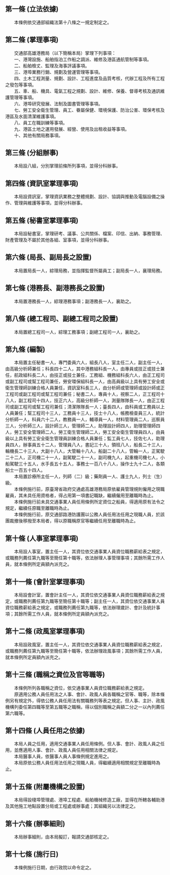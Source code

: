 第一條 (立法依據)
-----------------
　　本條例依交通部組織法第十八條之一規定制定之。  


第二條 (掌理事項)
-----------------
　　交通部高雄港務局（以下簡稱本局）掌理下列事項：  
　　一、港灣設施、船舶指泊工作船之調派、維修及港區通航管制等事項。  
　　二、船舶檢丈、監理及海事評議事項。  
　　三、港埠業務行銷、規劃及營運管理等事項。  
　　四、土木工程測量、規劃、設計、工程進度及品質考核，代辦工程及所有工程之發包等事項。  
　　五、車、船、機具、電氣工程之規劃、設計、維修、保養、督導考核及通訊維護管理等事項。  
　　六、港埠研究發展、法制及圖書管理等事項。  
　　七、勞工安全衛生管理、員工、眷屬保健、環境保護、防治公害、環保考核及港區及水面清潔維護事項。  
　　八、員工在職訓練等事項。  
　　九、港區土地之運用發展、經營、使用及出租收益等事項。  
　　十、其他有關局務事項。  


第三條 (分組辦事)
-----------------
　　本局設八組，分別掌理前條所列事項，並得分科辦事。  


第四條 (資訊室掌理事項)
-----------------------
　　本局設資訊室，掌理資訊業務之整體規劃、設計、協調與推動及電腦設備之操作、管理與維護等事項，並得分科辦事。  


第五條 (秘書室掌理事項)
-----------------------
　　本局設秘書室，掌理研考、議事、公共關係、檔案、印信、出納、事務管理、財產管理及不屬於其他各組、室事項，並得分科辦事。  


第六條 (局長、副局長之設置)
---------------------------
　　本局置局長一人，綜理局務，並指揮監督所屬員工；副局長一人，襄理局務。  


第七條 (港務長、副港務長之設置)
-------------------------------
　　本局置港務長一人，綜理港務事項；副港務長一人，襄助之。  


第八條 (總工程司、副總工程司之設置)
-----------------------------------
　　本局置總工程司一人，綜理工務事項；副總工程司一人，襄助之。  


第九條 (編製)
-------------
　　本局置主任秘書一人，專門委員六人，組長八人，室主任二人，副主任一人，由高級分析師兼任；科長四十二人，其中港務組科長一人，由專員或技正或技士兼任，航政組科長二人，由技正或技士兼任，工務組、機務組科長六人，由正工程司或副工程司或幫工程司兼任，勞安環保組科長一人，由高員級以上具有勞工安全或衛生管理師訓練合格人員兼任，資訊室科長三人，由分析師或管理師或設計師或正工程司或副工程司或幫工程司兼任；秘書二人，專員十人，視察二人，正工程司十八人，副工程司十四人，技正六人，高級分析師一人，測量隊隊長一人，由正工程司或副工程司或幫工程司兼任；清潔隊隊長一人；臺長四人，由科員或工務員以上人員兼任；幫工程司十三人，工務員十三人，技士十八人，帳務檢查員三人，統計分析師一人，科員六十二人，教務員一人，輔導員一人，材料管理員二人，巡察員三人，分析師三人，設計師三人，管理師二人，助理設計師四人，助理管理師四人，勞工安全管理師二人，勞工衛生管理師二人，勞工安全衛生管理員四人，由員級以上具有勞工安全衛生管理員訓練合格人員兼任；監工員七人，技佐七人，助理員四人，辦事員五十二人，管理員八人，書記三十人，領班八人，船長二十三人，輪機長二十三人，大副十八人，大管輪十八人，船副二十八人，管輪一人，正駕駛二十二人，正司機二十一人，副駕駛二十一人，副司機九人，起重機司機七人，小船駕駛三十五人，水手長五十五人，事務士一百八十八人，操作士九十二人，各類船士一百五十四人。  
　　本局置診療所主任一人，列師（二）級；藥劑員一人、護士九人，列士（生）級。  
　　本條例施行前，原臺灣省政府交通處高雄港務局原依雇員管理規則僱用之現職雇員，其未具任用資格者，得占用第一項書記職缺，繼續僱用至離職時為止。  
　　本條例施行前未具交通事業人員任用條例所定資位之船員，得適用原有法令之規定，繼續任原職至離職時為止。  
　　本條例施行前，原交通部路港防護團以公務人員任用法任用之現職人員，於該團裁撤後移撥至本局者，得以原職稱原官等繼續任用至離職時為止。  


第十條 (人事室掌理事項)
-----------------------
　　本局設人事室，置主任一人，其資位依交通事業人員資位職務薪給表之規定，或職務列薦任第九職等至簡任第十職等，依法辦理人事管理事項；其餘所需工作人員，就本條例所定員額內派充之。  


第十一條 (會計室掌理事項)
-------------------------
　　本局設會計室，置會計主任一人，其資位依交通事業人員資位職務薪給表之規定，或職務列薦任第九職等至簡任第十職等；副主任一人，其資位依交通事業人員資位職務薪給表之規定，或職務列薦任第九職等，依法辦理歲計、會計及統計事項；其餘所需工作人員，就本條例所定員額內派充之。  


第十二條 (政風室掌理事項)
-------------------------
　　本局設政風室，置主任一人，其資位依交通事業人員資位職務薪給表之規定，或職務列薦任第九職等至簡任第十職等，依法辦理政風事項；其餘所需工作人員，就本條例所定員額內派充之。  


第十三條 (職稱之資位及官等職等)
-------------------------------
　　本條例所列各職稱之資位，依交通事業人員資位職務薪給表之規定。  
　　原適用公務人員任用法之人事、會計、政風人員各職稱之官等、職等，除本條例另有規定外，得依公務人員任用法有關職務列等表之規定。但人事、主計、政風機構列委任第四職等至第五職等之職稱，得以個別職稱之員額二分之一以內列薦任第六職等。  


第十四條 (人員任用之依據)
-------------------------
　　本局人員之任用，適用交通事業人員任用條例。但人事、會計、政風人員之任用，並應適用人事、會計、政風人員任用相關法律之規定。  
　　本局醫事人員，依醫事人員人事條例規定進用之。  
　　本局原依公務人員任用法任用之現職人員，得繼續適用相關規定至離職時為止。  


第十五條 (附屬機構之設置)
-------------------------
　　本局得設棧埠管理處、港埠工程處、船舶機械修造工廠，並得在所轄各輔助港及其他施工地點設置分局或工程處或辦事處；其組織另以法律定之。  


第十六條 (辦事細則)
-------------------
　　本局辦事細則，由本局擬訂，報請交通部核定之。  


第十七條 (施行日)
-----------------
　　本條例施行日期，由行政院以命令定之。